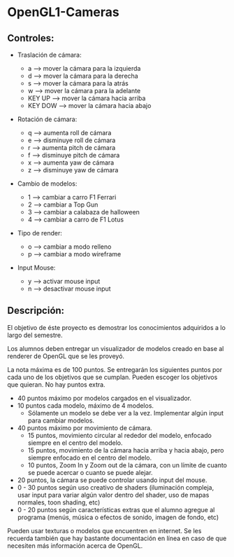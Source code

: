 # OpenGL1-Cameras

## Controles:

* Traslación de cámara:
   * a --> mover la cámara para la izquierda
   * d --> mover la cámara para la derecha
   * s --> mover la cámara para la atrás
   * w --> mover la cámara para la adelante
   * KEY UP --> mover la cámara hacia arriba
   * KEY DOW --> mover la cámara hacia abajo

* Rotación de cámara:
   * q --> aumenta roll de cámara
   * e --> disminuye roll de cámara
   * r --> aumenta pitch de cámara
   * f --> disminuye pitch de cámara
   * x --> aumenta yaw de cámara
   * z --> disminuye yaw de cámara

* Cambio de modelos:
   * 1 --> cambiar a carro F1 Ferrari
   * 2 --> cambiar a Top Gun
   * 3 --> cambiar a calabaza de halloween
   * 4 --> cambiar a carro de F1 Lotus

* Tipo de render:
   * o --> cambiar a modo relleno
   * p --> cambiar a modo wireframe

* Input Mouse:
    * y --> activar mouse input
    * n --> desactivar mouse input


## Descripción:

El objetivo de éste proyecto es demostrar los conocimientos adquiridos a lo largo del semestre.

Los alumnos deben entregar un visualizador de modelos creado en base al renderer de OpenGL que se les proveyó.

La nota máxima es de 100 puntos. Se entregarán los siguientes puntos por cada uno de los objetivos que se cumplan. Pueden escoger los objetivos que quieran. No hay puntos extra.

* 40 puntos máximo por modelos cargados en el visualizador.
* 10 puntos cada modelo, máximo de 4 modelos.
    * Sólamente un modelo se debe ver a la vez. Implementar algún input para cambiar modelos.
* 40 puntos máximo por movimiento de cámara.
    * 15 puntos, movimiento circular al rededor del modelo, enfocado siempre en el centro del modelo.
    * 15 puntos, movimiento de la cámara hacia arriba y hacia abajo, pero siempre enfocado en el centro del modelo.
    * 10 puntos, Zoom In y Zoom out de la cámara, con un límite de cuanto se puede acercar o cuanto se puede alejar.
* 20 puntos, la cámara se puede controlar usando input del mouse.
* 0 - 30 puntos según uso creativo de shaders (iluminación compleja, usar input para variar algún valor dentro del shader, uso de mapas normales, toon  shading, etc)
* 0 - 20 puntos según características extras que el alumno agregue al programa (menús, música o efectos de sonido, imagen de fondo, etc)

Pueden usar texturas o modelos que encuentren en internet. Se les recuerda también que hay bastante documentación en línea en caso de que necesiten más información acerca de OpenGL.
